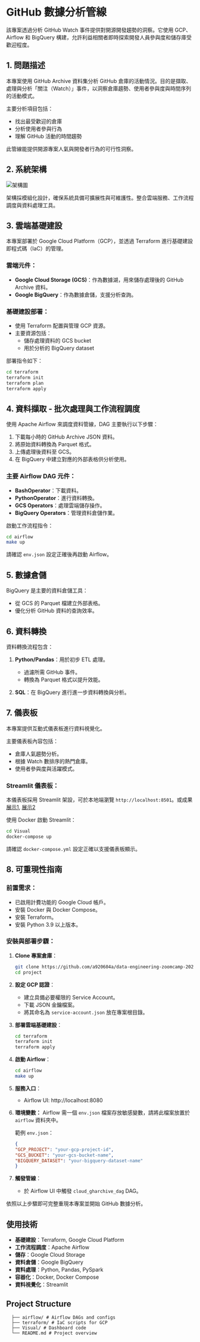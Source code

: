 # GitHub 數據分析管線

該專案透過分析 GitHub Watch 事件提供對開源開發趨勢的洞察。它使用 GCP、Airflow 和 BigQuery 構建，允許利益相關者即時探索開發人員參與度和儲存庫受歡迎程度。

## 1. 問題描述

本專案使用 GitHub Archive 資料集分析 GitHub 倉庫的活動情況。目的是擷取、處理與分析「關注（Watch）」事件，以洞察倉庫趨勢、使用者參與度與時間序列的活動模式。

主要分析項目包括：
- 找出最受歡迎的倉庫
- 分析使用者參與行為
- 理解 GitHub 活動的時間趨勢

此管線能提供開源專案人氣與開發者行為的可行性洞察。

## 2. 系統架構

![架構圖](./demo/architecture-diagram.png)

架構採模組化設計，確保系統具備可擴展性與可維護性。整合雲端服務、工作流程調度與資料處理工具。

## 3. 雲端基礎建設

本專案部署於 Google Cloud Platform（GCP），並透過 Terraform 進行基礎建設即程式碼（IaC）的管理。

### 雲端元件：
- **Google Cloud Storage (GCS)**：作為數據湖，用來儲存處理後的 GitHub Archive 資料。
- **Google BigQuery**：作為數據倉儲，支援分析查詢。

### 基礎建設部署：
- 使用 Terraform 配置與管理 GCP 資源。
- 主要資源包括：
  - 儲存處理資料的 GCS bucket
  - 用於分析的 BigQuery dataset

部署指令如下：
```bash
cd terraform
terraform init
terraform plan
terraform apply
```

## 4. 資料擷取 - 批次處理與工作流程調度

使用 Apache Airflow 來調度資料管線，DAG 主要執行以下步驟：

1. 下載每小時的 GitHub Archive JSON 資料。
2. 將原始資料轉換為 Parquet 格式。
3. 上傳處理後資料至 GCS。
4. 在 BigQuery 中建立對應的外部表格供分析使用。

### 主要 Airflow DAG 元件：
- **BashOperator**：下載資料。
- **PythonOperator**：進行資料轉換。
- **GCS Operators**：處理雲端儲存操作。
- **BigQuery Operators**：管理資料倉儲作業。

啟動工作流程指令：
```bash
cd airflow
make up
```
請確認 `env.json` 設定正確後再啟動 Airflow。

## 5. 數據倉儲

BigQuery 是主要的資料倉儲工具：
- 從 GCS 的 Parquet 檔建立外部表格。
- 優化分析 GitHub 資料的查詢效率。

## 6. 資料轉換

資料轉換流程包含：

1. **Python/Pandas**：用於初步 ETL 處理。
   - 過濾所需 GitHub 事件。
   - 轉換為 Parquet 格式以提升效能。

2. **SQL**：在 BigQuery 進行進一步資料轉換與分析。

## 7. 儀表板

本專案提供互動式儀表板進行資料視覺化。

主要儀表板內容包括：
- 倉庫人氣趨勢分析。
- 根據 Watch 數排序的熱門倉庫。
- 使用者參與度與活躍模式。

### Streamlit 儀表板：
本儀表板採用 Streamlit 架設，可於本地端瀏覽 `http://localhost:8501`。或成果[展示1](https://github.com/a920604a/data-engineering-zoomcamp-2025/blob/main/project/GitHub%20WatchEvent%20%E7%86%B1%E9%96%80%20Repo.pdf), [展示2](./ActivityDashboard.pdf)


使用 Docker 啟動 Streamlit：
```bash
cd Visual
docker-compose up
```

請確認 `docker-compose.yml` 設定正確以支援儀表板顯示。

## 8. 可重現性指南

### 前置需求：
- 已啟用計費功能的 Google Cloud 帳戶。
- 安裝 Docker 與 Docker Compose。
- 安裝 Terraform。
- 安裝 Python 3.9 以上版本。

### 安裝與部署步驟：

1. **Clone 專案倉庫**：
   ```bash
   git clone https://github.com/a920604a/data-engineering-zoomcamp-2025.git
   cd project
   ```

2. **設定 GCP 認證**：
   - 建立具備必要權限的 Service Account。
   - 下載 JSON 金鑰檔案。
   - 將其命名為 `service-account.json` 放在專案根目錄。

3. **部署雲端基礎建設**：
   ```bash
   cd terraform
   terraform init
   terraform apply
   ```

4. **啟動 Airflow**：
   ```bash
   cd airflow
   make up
   ```

5. **服務入口**：
   - Airflow UI: http://localhost:8080

6. **環境變數：**
Airflow 需一個 `env.json` 檔案存放敏感變數，請將此檔案放置於 `airflow` 資料夾中。

   範例 `env.json`：
   ```json
   {
   "GCP_PROJECT": "your-gcp-project-id",
   "GCS_BUCKET": "your-gcs-bucket-name",
   "BIGQUERY_DATASET": "your-bigquery-dataset-name"
   }
   ```
7. **觸發管線**：
   - 於 Airflow UI 中觸發 `cloud_gharchive_dag` DAG。

依照以上步驟即可完整重現本專案並開始 GitHub 數據分析。

## 使用技術

- **基礎建設**：Terraform, Google Cloud Platform
- **工作流程調度**：Apache Airflow
- **儲存**：Google Cloud Storage
- **資料倉儲**：Google BigQuery
- **資料處理**：Python, Pandas, PySpark
- **容器化**：Docker, Docker Compose
- **資料視覺化**：Streamlit

## Project Structure
```
  ├── airflow/ # Airflow DAGs and configs 
  ├── terraform/ # IaC scripts for GCP 
  ├── Visual/ # Dashboard code 
  └── README.md # Project overview
```
